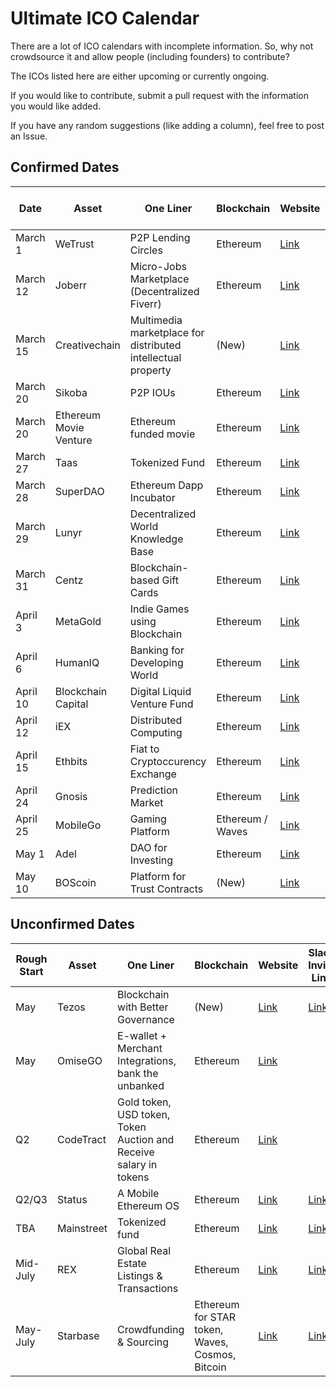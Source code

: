 # Ultimate ICO Calendar
There are a lot of ICO calendars with incomplete information. So, why not crowdsource it and allow people (including founders) to contribute?

The ICOs listed here are either upcoming or currently ongoing.

If you would like to contribute, submit a pull request with the information you would like added.

If you have any random suggestions (like adding a column), feel free to post an Issue.

## Confirmed Dates

| Date  | Asset | One Liner | Blockchain | Website | Slack Invite Link | Reddit
| ------------- | ------------- | ------------- | ------------- | ------------- | ------------- | ------------- |
| March 1  | WeTrust  | P2P Lending Circles | Ethereum | [Link](https://www.wetrust.io/) | [Link](https://www.wetrust.io/slack-invite) | |
| March 12 | Joberr | Micro-Jobs Marketplace (Decentralized Fiverr)| Ethereum | [Link](http://www.joberr.co/) | | [Link](https://www.reddit.com/r/joberr/) |
| March 15  | Creativechain  | Multimedia marketplace for distributed intellectual property | (New) | [Link](https://www.creativechain.org) | | [Link](https://www.reddit.com/domain/creativechain.org/) |
| March 20  | Sikoba    | P2P IOUs | Ethereum | [Link](http://sikoba.com) | [Link](https://sikoba-presale.herokuapp.com)||
| March 20  | Ethereum Movie Venture    | Ethereum funded movie | Ethereum | [Link](http://ico.swisscoast.com/) |||
| March 27  | Taas | Tokenized Fund | Ethereum | [Link](http://taas.fund/) | [Link](https://taasfund.signup.team/)| |
| March 28 | SuperDAO | Ethereum Dapp Incubator | Ethereum | [Link](http://www.superdao.io/) | | [Link](https://www.reddit.com/r/SuperDao/) |
| March 29 | Lunyr  | Decentralized World Knowledge Base | Ethereum | [Link](https://lunyr.com/) | [Link](https://slack.lunyr.com/) | [Link](https://www.reddit.com/r/Lunyr/)|
| March 31 | Centz | Blockchain-based Gift Cards | Ethereum | [Link](https://ico.centz.net/) | | |
| April 3 | MetaGold | Indie Games using Blockchain | Ethereum | [Link](http://metagold.io/) | [Link](http://metagold.io/slack/) | [Link](https://www.reddit.com/r/MetaGoldDev/)
| April 6 | HumanIQ  | Banking for Developing World | Ethereum | [Link](https://humaniq.co/) | [Link](http://slack.humaniq.co/) | |
| April 10 | Blockchain Capital  | Digital Liquid Venture Fund | Ethereum | [Link](https://blockchaincapital.tokenhub.com/) | | |
| April 12  | iEX  | Distributed Computing | Ethereum | [Link](http://iex.ec/) | | |
| April 15  | Ethbits  | Fiat to Cryptoccurency Exchange | Ethereum | [Link](https://www.ethbits.com/) | | [Link](https://www.reddit.com/r/Ethbits/) |
| April 24  | Gnosis  | Prediction Market | Ethereum | [Link](https://gnosis.pm/) | [Link](https://slack.gnosis.pm/) | [Link](https://www.reddit.com/user/GroupGnosis/)|
| April 25  | MobileGo  | Gaming Platform | Ethereum / Waves | [Link](https://mobilego.io/) | [Link](https://gamecredits.com/slack.html) | |
| May 1 | Adel  | DAO for Investing | Ethereum | [Link](https://www.adelphoi.io/) | |  [Link](https://www.reddit.com/r/Adel/) |
| May 10 | BOScoin  | Platform for Trust Contracts | (New) | [Link](https://www.boscoin.io/) | [Link](https://slack-boscoin.herokuapp.com/) | [Link](https://www.reddit.com/r/boscoin/) |

## Unconfirmed Dates

| Rough Start  | Asset | One Liner | Blockchain | Website | Slack Invite Link | Reddit
| ------------- | ------------- | ------------- | ------------- | ------------- | ------------- | ------------- |
| May | Tezos  | Blockchain with Better Governance | (New) | [Link](https://tezos.com/) | [Link](http://slack.tezos.com/) | |
| May | OmiseGO  | E-wallet + Merchant Integrations, bank the unbanked | Ethereum | [Link](https://omg.omise.co/) | | |
| Q2  | CodeTract  | Gold token, USD token, Token Auction and Receive salary in tokens | Ethereum | [Link](https://launch.codetract.io/) | | |
| Q2/Q3 | Status | A Mobile Ethereum OS | Ethereum | [Link](https://status.im/) | [Link](http://slack.status.im/) | [Link](https://www.reddit.com/r/statusim/) |
| TBA | Mainstreet  | Tokenized fund | Ethereum | [Link](http://mainstreet.ky/) | [Link](http://slack.intellisys.ai/) | |
| Mid-July | REX  | Global Real Estate Listings & Transactions | Ethereum | [Link](http://rexmls.com/) | [Link]( https://rexmls.herokuapp.com/) | |
| May-July | Starbase | Crowdfunding & Sourcing | Ethereum for STAR token, Waves, Cosmos, Bitcoin | [Link](https://starbase.co) | [Link](https://slack.starbase.co ) | | 
